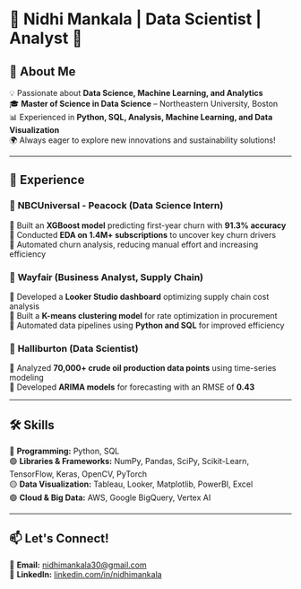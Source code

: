 # 🌟 Nidhi Mankala | Data Scientist | Analyst 🚀


## 🎯 About Me
💡 Passionate about **Data Science, Machine Learning, and Analytics**  
🎓 **Master of Science in Data Science** – Northeastern University, Boston  
📊 Experienced in **Python, SQL, Analysis, Machine Learning, and Data Visualization**  
🌍 Always eager to explore new innovations and sustainability solutions!  

---

## 💼 Experience
### 📌 **NBCUniversal - Peacock (Data Science Intern)**
🔹 Built an **XGBoost model** predicting first-year churn with **91.3% accuracy**  
🔹 Conducted **EDA on 1.4M+ subscriptions** to uncover key churn drivers  
🔹 Automated churn analysis, reducing manual effort and increasing efficiency  

### 📌 **Wayfair (Business Analyst, Supply Chain)**
🔹 Developed a **Looker Studio dashboard** optimizing supply chain cost analysis  
🔹 Built a **K-means clustering model** for rate optimization in procurement  
🔹 Automated data pipelines using **Python and SQL** for improved efficiency  

### 📌 **Halliburton (Data Scientist)**
🔹 Analyzed **70,000+ crude oil production data points** using time-series modeling  
🔹 Developed **ARIMA models** for forecasting with an RMSE of **0.43**  

---

## 🛠 Skills
🔵 **Programming:** Python, SQL   
🟢 **Libraries & Frameworks:** NumPy, Pandas, SciPy, Scikit-Learn, TensorFlow, Keras, OpenCV, PyTorch                                                                         
🟡 **Data Visualization:** Tableau, Looker, Matplotlib, PowerBI, Excel  
🟣 **Cloud & Big Data:** AWS, Google BigQuery, Vertex AI  


---

## 📫 Let's Connect!
📧 **Email:** nidhimankala30@gmail.com  
🔗 **LinkedIn:** [linkedin.com/in/nidhimankala](https://www.linkedin.com/in/nidhimankala/) 

